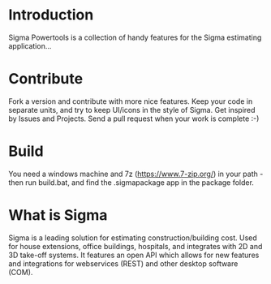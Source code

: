 # Introduction 
Sigma Powertools is a collection of handy features for the Sigma estimating application...

# Contribute
Fork a version and contribute with more nice features. Keep your code in separate units, and try to keep UI/icons in the style of Sigma.
Get inspired by Issues and Projects.
Send a pull request when your work is complete :-)

# Build
You need a windows machine and 7z (https://www.7-zip.org/) in your path - then run build.bat, and find the .sigmapackage app in the package folder.

# What is Sigma
Sigma is a leading solution for estimating construction/building cost. Used for house extensions, office buildings, hospitals, and integrates with 2D and 3D take-off systems. It features an open API which allows for new features and integrations for webservices (REST) and other desktop software (COM).
